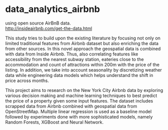 # data_analytics_airbnb

using open source AirBnB data. \
http://insideairbnb.com/get-the-data.html

This study tries to build upon the existing literature by focusing not only on limited traditional features from Airbnb dataset but also enriching the data from other sources. In this novel approach the geospatial data is combined with data from Inside Airbnb. Thus, also correlating features like accessibility from the nearest subway station, eateries close to the accommodation and count of attractions within 200m with the price of the listing. In addition, we take into account seasonality by discretizing weather data while engineering data models which helps understand the shift in price across months.


This project aims to research on the New York City Airbnb data by exploring various decision making and machine learning techniques to best predict the price of a property given some input features. The dataset includes scrapped data from Airbnb combined with geospatial data from OpenStreetMap. Multiple linear regression is used as a baseline model followed by experiments done with more sophisticated models, namely Random Forests, XGBoost and Neural Network.
